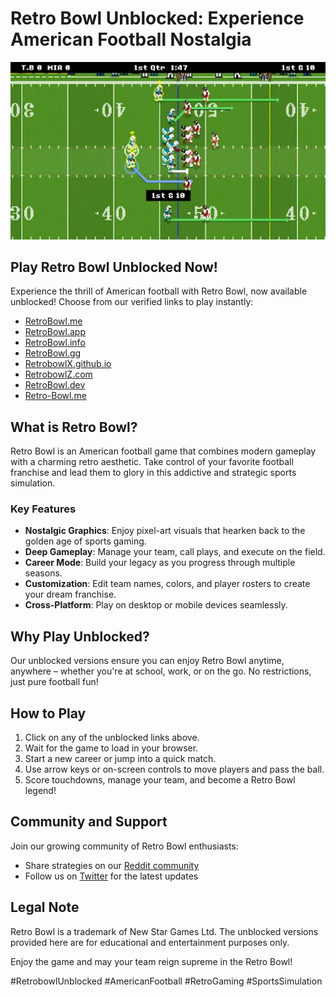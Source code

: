 # Retro Bowl Unblocked: Experience American Football Nostalgia

![Retro Bowl Game](/retro-bowl-thumb.webp)

## Play Retro Bowl Unblocked Now!

Experience the thrill of American football with Retro Bowl, now available unblocked! Choose from our verified links to play instantly:

- [RetroBowl.me](https://retrobowl.me/)
- [RetroBowl.app](https://retrobowl.app)
- [RetroBowl.info](https://retrobowl.info)
- [RetroBowl.gg](https://retrobowl.gg)
- [RetrobowlX.github.io](https://retrobowlx.github.io)
- [RetrobowlZ.com](https://retrobowlz.com)
- [RetroBowl.dev](https://retrobowl.dev)
- [Retro-Bowl.me](https://retro-bowl.me)

## What is Retro Bowl?

Retro Bowl is an American football game that combines modern gameplay with a charming retro aesthetic. Take control of your favorite football franchise and lead them to glory in this addictive and strategic sports simulation.

### Key Features

- **Nostalgic Graphics**: Enjoy pixel-art visuals that hearken back to the golden age of sports gaming.
- **Deep Gameplay**: Manage your team, call plays, and execute on the field.
- **Career Mode**: Build your legacy as you progress through multiple seasons.
- **Customization**: Edit team names, colors, and player rosters to create your dream franchise.
- **Cross-Platform**: Play on desktop or mobile devices seamlessly.

## Why Play Unblocked?

Our unblocked versions ensure you can enjoy Retro Bowl anytime, anywhere – whether you're at school, work, or on the go. No restrictions, just pure football fun!

## How to Play

1. Click on any of the unblocked links above.
2. Wait for the game to load in your browser.
3. Start a new career or jump into a quick match.
4. Use arrow keys or on-screen controls to move players and pass the ball.
5. Score touchdowns, manage your team, and become a Retro Bowl legend!

## Community and Support

Join our growing community of Retro Bowl enthusiasts:

- Share strategies on our [Reddit community](https://www.reddit.com/r/RetroBowl/)
- Follow us on [Twitter](https://twitter.com/realRetroBowl) for the latest updates

## Legal Note

Retro Bowl is a trademark of New Star Games Ltd. The unblocked versions provided here are for educational and entertainment purposes only.

Enjoy the game and may your team reign supreme in the Retro Bowl!

#RetrobowlUnblocked #AmericanFootball #RetroGaming #SportsSimulation